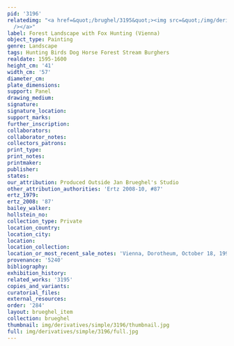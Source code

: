 ```yaml
---
pid: '3196'
relatedimg: "<a href=&quot;/brughel/3195&quot;><img src=&quot;/img/derivatives/simple/3195/thumbnail.jpg&quot;
  /></a>"
label: Forest Landscape with Fox Hunting (Vienna)
object_type: Painting
genre: Landscape
tags: Hunting Birds Dog Horse Forest Stream Burghers
realdate: 1595-1600
height_cm: '41'
width_cm: '57'
diameter_cm: 
plate_dimensions: 
support: Panel
drawing_medium: 
signature: 
signature_location: 
support_marks: 
further_inscription: 
collaborators: 
collaborator_notes: 
collectors_patrons: 
print_type: 
print_notes: 
printmaker: 
publisher: 
states: 
our_attribution: Produced Outside Jan Brueghel's Studio
other_attribution_authorities: 'Ertz 2008-10, #87'
ertz_1979: 
ertz_2008: '87'
bailey_walker: 
hollstein_no: 
collection_type: Private
location_country: 
location_city: 
location: 
location_collection: 
location_or_most_recent_sale_notes: 'Vienna, Dorotheum, October 18, 1994, inv. #146'
provenance: '5240'
bibliography: 
exhibition_history: 
related_works: '3195'
copies_and_variants: 
curatorial_files: 
external_resources: 
order: '284'
layout: brueghel_item
collection: brueghel
thumbnail: img/derivatives/simple/3196/thumbnail.jpg
full: img/derivatives/simple/3196/full.jpg
---
```


